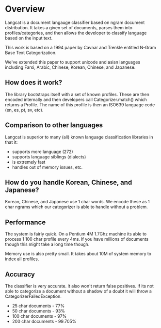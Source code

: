 Overview
========

Langcat is a document langauge classifier based on ngram document distribution.  It
takes a given set of documents, parses them into profiles/categories, and then
allows the developer to classify language based on the input text.

This work is based on a 1994 paper by Cavnar and Trenkle entitled N-Gram Base
Text Categorization.

We've extended this paper to support unicode and asian languages including
Farsi, Arabic, Chinese, Korean, Chinese, and Japanese.

## How does it work? 

The library bootstraps itself with a set of known profiles.  These are then
encoded internally and then developers call Categorizer.match() which returns a
Profile.  The name of this profile is then an ISO639 language code (en, es, pt,
sv, etc).

## Comparison to other languages 

Langcat is superior to many (all) known language classification libraries in that it:

 - supports more language (272)
 - supports language siblings (dialects)
 - is extremely fast
 - handles out of memory issues, etc.

## How do you handle Korean, Chinese, and Japanese?

Korean, Chinese, and Japanese use 1 char words.  We encode these as 1 char
ngrams which our categorizer is able to handle without a problem.

## Performance 

The system is fairly quick.  On a Pentium 4M 1.7Ghz machine its able to process
1 100 char profile every 4ms.  If you have millions of documents though this
might take a long time though.

Memory use is also pretty small.  It takes about 10M of system memory to index
all profiles.

## Accuracy 

The classifier is very accurate.  It also won't return false positives.  If its
not able to categorize a document without a shadow of a doubt it will throw a
CategorizerFailedException. 

 * 25 char documents - 77%
 * 50 char documents - 93%
 * 100 char documents - 97%
 * 200 char documents - 99.705%
